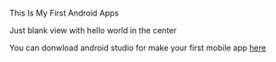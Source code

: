 This Is My First Android Apps

Just blank view with hello world in the center

You can donwload android studio for make your first mobile app [here](https://developer.android.com/studio) 
